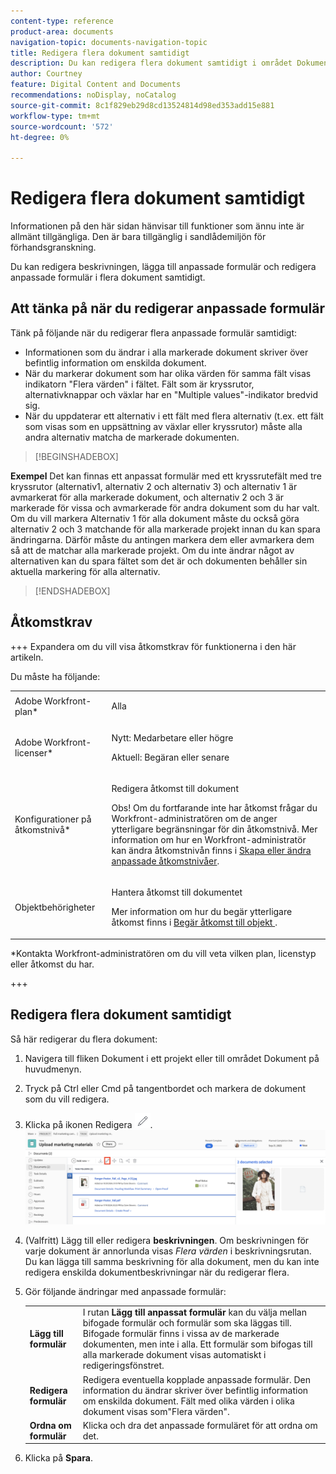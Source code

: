 ```yaml
---
content-type: reference
product-area: documents
navigation-topic: documents-navigation-topic
title: Redigera flera dokument samtidigt
description: Du kan redigera flera dokument samtidigt i området Dokument.
author: Courtney
feature: Digital Content and Documents
recommendations: noDisplay, noCatalog
source-git-commit: 8c1f829eb29d8cd13524814d98ed353add15e881
workflow-type: tm+mt
source-wordcount: '572'
ht-degree: 0%

---
```



# Redigera flera dokument samtidigt

<span class="preview">Informationen på den här sidan hänvisar till funktioner som ännu inte är allmänt tillgängliga. Den är bara tillgänglig i sandlådemiljön för förhandsgranskning.</span>

Du kan redigera beskrivningen, lägga till anpassade formulär och redigera anpassade formulär i flera dokument samtidigt.

## Att tänka på när du redigerar anpassade formulär

Tänk på följande när du redigerar flera anpassade formulär samtidigt:

* Informationen som du ändrar i alla markerade dokument skriver över befintlig information om enskilda dokument.
* När du markerar dokument som har olika värden för samma fält visas indikatorn &quot;Flera värden&quot; i fältet. Fält som är kryssrutor, alternativknappar och växlar har en &quot;Multiple values&quot;-indikator bredvid sig.
* När du uppdaterar ett alternativ i ett fält med flera alternativ (t.ex. ett fält som visas som en uppsättning av växlar eller kryssrutor) måste alla andra alternativ matcha de markerade dokumenten.

>[!BEGINSHADEBOX]

**Exempel**
Det kan finnas ett anpassat formulär med ett kryssrutefält med tre kryssrutor (alternativ1, alternativ 2 och alternativ 3) och alternativ 1 är avmarkerat för alla markerade dokument, och alternativ 2 och 3 är markerade för vissa och avmarkerade för andra dokument som du har valt. Om du vill markera Alternativ 1 för alla dokument måste du också göra alternativ 2 och 3 matchande för alla markerade projekt innan du kan spara ändringarna. Därför måste du antingen markera dem eller avmarkera dem så att de matchar alla markerade projekt. Om du inte ändrar något av alternativen kan du spara fältet som det är och dokumenten behåller sin aktuella markering för alla alternativ.

>[!ENDSHADEBOX]

## Åtkomstkrav

+++ Expandera om du vill visa åtkomstkrav för funktionerna i den här artikeln.

Du måste ha följande:

<table style="table-layout:auto"> 
 <col> 
 <col> 
 <tbody> 
  <tr> 
   <td role="rowheader">Adobe Workfront-plan*</td> 
   <td> <p> Alla</p> </td> 
  </tr> 
  <tr> 
   <td role="rowheader">Adobe Workfront-licenser*</td> 
   <td><p> Nytt: Medarbetare eller högre</p> 
   <p> Aktuell: Begäran eller senare</p> </td> 
  </tr> 
  <tr> 
   <td role="rowheader">Konfigurationer på åtkomstnivå*</td> 
   <td> <p>Redigera åtkomst till dokument</p> <p>Obs! Om du fortfarande inte har åtkomst frågar du Workfront-administratören om de anger ytterligare begränsningar för din åtkomstnivå. Mer information om hur en Workfront-administratör kan ändra åtkomstnivån finns i <a href="../../administration-and-setup/add-users/configure-and-grant-access/create-modify-access-levels.md" class="MCXref xref">Skapa eller ändra anpassade åtkomstnivåer</a>.</p> </td> 
  </tr> 
  <tr> 
   <td role="rowheader">Objektbehörigheter</td> 
   <td> <p>Hantera åtkomst till dokumentet</p> <p>Mer information om hur du begär ytterligare åtkomst finns i <a href="../../workfront-basics/grant-and-request-access-to-objects/request-access.md" class="MCXref xref">Begär åtkomst till objekt </a>.</p> </td> 
  </tr> 
 </tbody> 
</table>

&#42;Kontakta Workfront-administratören om du vill veta vilken plan, licenstyp eller åtkomst du har.

+++

## Redigera flera dokument samtidigt

Så här redigerar du flera dokument:

1. Navigera till fliken Dokument i ett projekt eller till området Dokument på huvudmenyn.
1. Tryck på Ctrl eller Cmd på tangentbordet och markera de dokument som du vill redigera.
1. Klicka på ikonen Redigera ![redigera](assets/edit-icon.png).
   ![redigera ikonens plats på sidan](assets/edit-multiple-documents.png)
1. (Valfritt) Lägg till eller redigera **beskrivningen**. Om beskrivningen för varje dokument är annorlunda visas _Flera värden_ i beskrivningsrutan. Du kan lägga till samma beskrivning för alla dokument, men du kan inte redigera enskilda dokumentbeskrivningar när du redigerar flera.
1. Gör följande ändringar med anpassade formulär:

   <table>
    <tr>
    <td><strong>Lägg till formulär</strong></td>
    <td>I rutan <strong>Lägg till anpassat formulär</strong> kan du välja mellan bifogade formulär och formulär som ska läggas till. Bifogade formulär finns i vissa av de markerade dokumenten, men inte i alla. Ett formulär som bifogas till alla markerade dokument visas automatiskt i redigeringsfönstret.  </td>
    </tr>
    <tr>
    <td><strong>Redigera formulär</strong></td>
    <td>Redigera eventuella kopplade anpassade formulär. Den information du ändrar skriver över befintlig information om enskilda dokument. Fält med olika värden i olika dokument visas som"Flera värden". </td>
    </tr>
    <tr>
    <td><strong>Ordna om formulär</strong></td>
    <td>Klicka och dra det anpassade formuläret för att ordna om det.</td>
    </tr>
    </table>
1. Klicka på **Spara**.


